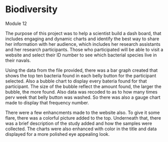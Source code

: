 # Biodiversity
Module 12

The purpose of this project was to help a scientist build a dash board, that includes engaging and dynamic charts and identify the best way to share her information with her audience, which includes her research assistants and her research participants.  Those who participated will be able to visit a website and select their ID number to see which bacterial species live in their navals. 

Using the data from the file provided, there was a bar graph created that shows the top ten bacteria found in each belly button for the participant selected.  Also a bubble chart to display every bateria found for that participant. The size of the bubble reflect the amount found, the larger the bubble, the more found.  Also data was recoded to as to how many times perv week that belly button was washed. So there was also a gauge chart made to display that frequency number.

There were a few enhancments made to the website also.  To give it some flare, there was a colorful picture added to the top.  Underneath that, there was a brief description of the study added and how the samples were collected.  The charts were also enhanced with color in the title and data displayed for a more polished eye appealing look. 
